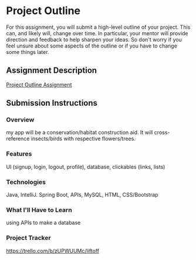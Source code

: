 # Project Outline
For this assignment, you will submit a high-level outline of your project. This can, and likely will, change over time. In particular, your mentor will provide direction and feedback to help sharpen your ideas. So don't worry if you feel unsure about some aspects of the outline or if you have to change some things later.

## Assignment Description
[Project Outline Assignment](https://education.launchcode.org/liftoff/modules/assignments/project-outline)

## Submission Instructions

### Overview
my app will be a conservation/habitat construction aid. It will cross-reference insects/birds with respective flowers/trees.
### Features
UI (signup, login, logout, profile), database, clickables (links, lists)
### Technologies
Java, IntelliJ. Spring Boot, APIs, MySQL, HTML, CSS/Bootstrap
### What I'll Have to Learn
using APIs to make a database
### Project Tracker
https://trello.com/b/zUPWUUMc/liftoff